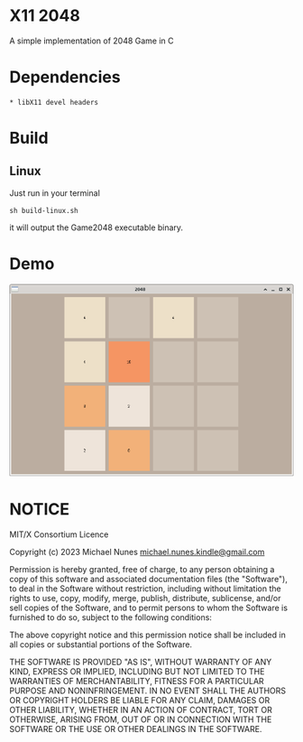 # X11 2048
A simple implementation of 2048 Game in C

# Dependencies
	* libX11 devel headers

# Build
## Linux
Just run in your terminal
```
sh build-linux.sh
```
it will output the Game2048 executable binary.

# Demo
![Screenshot view](https://github.com/michael-nunes/X11-2048/blob/master/demo.png?raw=true)

# NOTICE
MIT/X Consortium Licence

Copyright (c) 2023 Michael Nunes <michael.nunes.kindle@gmail.com>

Permission is hereby granted, free of charge, to any person obtaining a copy
of this software and associated documentation files (the "Software"), to deal
in the Software without restriction, including without limitation the rights
to use, copy, modify, merge, publish, distribute, sublicense, and/or sell
copies of the Software, and to permit persons to whom the Software is
furnished to do so, subject to the following conditions:

The above copyright notice and this permission notice shall be included in all
copies or substantial portions of the Software.

THE SOFTWARE IS PROVIDED "AS IS", WITHOUT WARRANTY OF ANY KIND, EXPRESS OR
IMPLIED, INCLUDING BUT NOT LIMITED TO THE WARRANTIES OF MERCHANTABILITY,
FITNESS FOR A PARTICULAR PURPOSE AND NONINFRINGEMENT. IN NO EVENT SHALL THE
AUTHORS OR COPYRIGHT HOLDERS BE LIABLE FOR ANY CLAIM, DAMAGES OR OTHER
LIABILITY, WHETHER IN AN ACTION OF CONTRACT, TORT OR OTHERWISE, ARISING FROM,
OUT OF OR IN CONNECTION WITH THE SOFTWARE OR THE USE OR OTHER DEALINGS IN THE
SOFTWARE.
